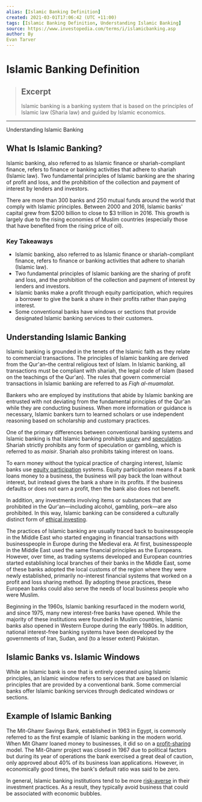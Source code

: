```yaml
---
alias: [Islamic Banking Definition]
created: 2021-03-01T17:06:42 (UTC +11:00)
tags: [Islamic Banking Definition, Understanding Islamic Banking]
source: https://www.investopedia.com/terms/i/islamicbanking.asp
author: By
Evan Tarver
---
```


# Islamic Banking Definition

> ## Excerpt
> Islamic banking is a banking system that is based on the principles of Islamic law (Sharia law) and guided by Islamic economics.

---

Understanding Islamic Banking
## What Is Islamic Banking?

Islamic banking, also referred to as Islamic finance or shariah-compliant finance, refers to finance or banking activities that adhere to shariah (Islamic law). Two fundamental principles of Islamic banking are the sharing of profit and loss, and the prohibition of the collection and payment of interest by lenders and investors.

There are more than 300 banks and 250 mutual funds around the world that comply with Islamic principles. Between 2000 and 2016, Islamic banks' capital grew from $200 billion to close to $3 trillion in 2016. This growth is largely due to the rising economies of Muslim countries (especially those that have benefited from the rising price of oil).

### Key Takeaways

-   Islamic banking, also referred to as Islamic finance or shariah-compliant finance, refers to finance or banking activities that adhere to shariah (Islamic law).
-   Two fundamental principles of Islamic banking are the sharing of profit and loss, and the prohibition of the collection and payment of interest by lenders and investors.
-   Islamic banks make a profit through equity participation, which requires a borrower to give the bank a share in their profits rather than paying interest.
-   Some conventional banks have windows or sections that provide designated Islamic banking services to their customers.

## Understanding Islamic Banking

Islamic banking is grounded in the tenets of the Islamic faith as they relate to commercial transactions. The principles of Islamic banking are derived from the Qur'an–the central religious text of Islam. In Islamic banking, all transactions must be compliant with shariah, the legal code of Islam (based on the teachings of the Qur'an). The rules that govern commercial transactions in Islamic banking are referred to as _Fiqh al-muamalat_.

Bankers who are employed by institutions that abide by Islamic banking are entrusted with not deviating from the fundamental principles of the Qur'an while they are conducting business. When more information or guidance is necessary, Islamic bankers turn to learned scholars or use independent reasoning based on scholarship and customary practices.

One of the primary differences between conventional banking systems and Islamic banking is that Islamic banking prohibits [usury](https://www.investopedia.com/terms/u/usury-laws.asp) and [speculation](https://www.investopedia.com/terms/s/speculation.asp). Shariah strictly prohibits any form of speculation or gambling, which is referred to as _maisir_. Shariah also prohibits taking interest on loans.

To earn money without the typical practice of charging interest, Islamic banks use [equity participation](https://www.investopedia.com/terms/e/equity-participation.asp) systems. Equity participation means if a bank loans money to a business, the business will pay back the loan without interest, but instead gives the bank a share in its profits. If the business defaults or does not earn a profit, then the bank also does not benefit.

In addition, any investments involving items or substances that are prohibited in the Qur'an—including alcohol, gambling, pork—are also prohibited. In this way, Islamic banking can be considered a culturally distinct form of [ethical investing](https://www.investopedia.com/terms/e/ethical-investing.asp).

The practices of Islamic banking are usually traced back to businesspeople in the Middle East who started engaging in financial transactions with businesspeople in Europe during the Medieval era. At first, businesspeople in the Middle East used the same financial principles as the Europeans. However, over time, as trading systems developed and European countries started establishing local branches of their banks in the Middle East, some of these banks adopted the local customs of the region where they were newly established, primarily no-interest financial systems that worked on a profit and loss sharing method. By adopting these practices, these European banks could also serve the needs of local business people who were Muslim.

Beginning in the 1960s, Islamic banking resurfaced in the modern world, and since 1975, many new interest-free banks have opened. While the majority of these institutions were founded in Muslim countries, Islamic banks also opened in Western Europe during the early 1980s. In addition, national interest-free banking systems have been developed by the governments of Iran, Sudan, and (to a lesser extent) Pakistan.

## Islamic Banks vs. Islamic Windows

While an Islamic bank is one that is entirely operated using Islamic principles, an Islamic window refers to services that are based on Islamic principles that are provided by a conventional bank. Some commercial banks offer Islamic banking services through dedicated windows or sections.

## Example of Islamic Banking

The Mit-Ghamr Savings Bank, established in 1963 in Egypt, is commonly referred to as the first example of Islamic banking in the modern world. When Mit Ghamr loaned money to businesses, it did so on a [profit-sharing](https://www.investopedia.com/terms/p/profitsharingplan.asp) model. The Mit-Ghamr project was closed in 1967 due to political factors but during its year of operations the bank exercised a great deal of caution, only approved about 40% of its business loan applications. However, in economically good times, the bank's default ratio was said to be zero.

In general, Islamic banking institutions tend to be more [risk-averse](https://www.investopedia.com/terms/r/riskaverse.asp) in their investment practices. As a result, they typically avoid business that could be associated with economic bubbles.
